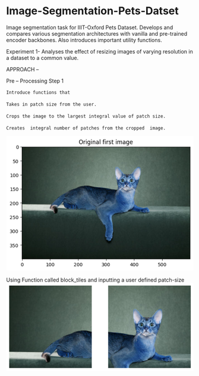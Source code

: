 # Image-Segmentation-Pets-Datset
Image segmentation task for IIIT-Oxford Pets Dataset. Develops and compares various segmentation architectures with vanilla and pre-trained encoder backbones. Also introduces important utility functions.

Experiment 1-
Analyses the effect of resizing images of varying resolution in a dataset to a common value.

  APPROACH –
  
  Pre – Processing Step 1 
  
    Introduce functions that 
    
    Takes in patch size from the user.
    
    Crops the image to the largest integral value of patch size.
    
    Creates  integral number of patches from the cropped  image.
![Input Image](https://github.com/Khalid-Rafiq-01/Image-Segmentation-Pets-Datset/blob/main/Images/cat%201.png)

Using Function called block_tiles and inputting a user defined patch-size
![Patch Size (256,256,3)](https://github.com/Khalid-Rafiq-01/Image-Segmentation-Pets-Datset/blob/main/Images/cat%202.png)


    
